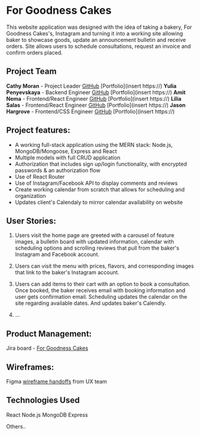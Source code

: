 # For Goodness Cakes

This website application was designed with the idea of taking a bakery, For Goodness Cakes's, Instagram and turning it into a working site allowing baker to showcase goods, update an announcement bulletin and receive orders. Site allows users to schedule consultations, request an invoice and confirm orders placed.


## Project Team  

**Cathy Moran**       - Project Leader            [GitHub](https://github.com/morancathy)     [Portfolio](insert https://)
**Yulia Penyevskaya** - Backend Engineer          [GitHub](https://github.com/Yuliap21)       [Portfolio](insert https://)
**Amit Nema**         - Frontend/React Engineer   [GitHub](https://github.com/en-coded)       [Portfolio](insert https://)
**Lilia Salas**       - Frontend/React Engineer   [GitHub](https://github.com/liliasn24)      [Portfolio](insert https://)
**Jason Hargrove**    - Frontend/CSS Engineer     [GitHub](https://github.com/Jason-Hargrove) [Portfolio](insert https://)


## Project features:

  - A working full-stack application using the MERN stack: Node.js, MongoDB/Mongoose, Express and React
  - Multiple models with full CRUD application
  - Authorization that includes sign up/login functionality, with encrypted passwords & an authorization flow
  - Use of React Router
  - Use of Instagram/Facebook API to display comments and reviews
  - Create working calendar from scratch that allows for scheduling and organization
  - Updates client's Calendaly to mirror calendar availability on website


## User Stories:

  1. Users visit the home page are greeted with a carousel of feature images, a bulletin board with updated information, calendar with scheduling options and scrolling reviews that pull from the baker's Instagram and Facebook account.

  2. Users can visit the menu with prices, flavors, and corresponding images that link to the baker's Instagram account.

  3. Users can add items to their cart with an option to book a consultation. Once booked, the baker receives email with booking information and user gets confirmation email. Scheduling updates the calendar on the site regarding available dates. And updates baker's Calendly.  

  4. ...

## Product Management:

  Jira board - [For Goodness Cakes](https://ga-hypatia.atlassian.net/jira/software/projects/U4P/boards/7)


## Wireframes:

  Figma [wireframe handoffs](https://www.figma.com/file/wn1CBHf78At9NwYtotzk7g/P6-Wireframes?node-id=25%3A470) from UX team



## Technologies Used  

React
Node.js
MongoDB
Express

Others..  
